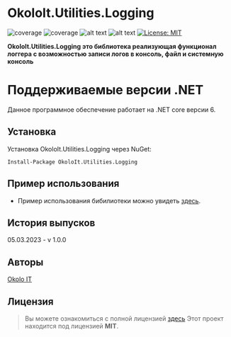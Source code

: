# OkoloIt.Utilities.Logging

![coverage](https://img.shields.io/badge/version-1.0.0-blue)
![coverage](https://img.shields.io/badge/-Okolo%20IT-orange)
![alt text](https://github.com/open-telemetry/opentelemetry-dotnet/actions/workflows/linux-ci.yml/badge.svg?branch=main)
![alt text](https://github.com/open-telemetry/opentelemetry-dotnet/actions/workflows/windows-ci.yml/badge.svg?branch=main)
[![License: MIT](https://img.shields.io/badge/License-MIT-yellow.svg)](https://github.com/SilverWolf2k20/OkoloIt.Utilities.Logging/blob/master/LICENSE.md)

**OkoloIt.Utilities.Logging это библиотека реализующая функционал логгера с возможностью записи логов в консоль, файл и системную консоль**

# Поддерживаемые версии .NET

Данное программное обеспечение работает на .NET core версии 6.

## Установка

Установка OkoloIt.Utilities.Logging через NuGet:

```
Install-Package OkoloIt.Utilities.Logging
```

## Пример использования

- Пример использования бибилиотеки можно увидеть [здесь](https://github.com/SilverWolf2k20/OkoloIt.Utilities.Result/tree/master/samples/OkoloIt.Utilities.Logging.Samples).

## История выпусков

05.03.2023 - v 1.0.0

## Авторы

[Okolo IT](https://vk.com/okolo_it_govnokoding)

## Лицензия
>Вы можете ознакомиться с полной лицензией [здесь](https://github.com/SilverWolf2k20/OkoloIt.Utilities.Logging/blob/master/LICENSE.md)
Этот проект находится под лицензией **MIT**.
